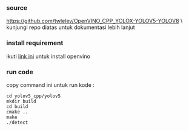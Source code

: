 ### source
https://github.com/twlelev/OpenVINO_CPP_YOLOX-YOLOV5-YOLOV8 \\
kunjungi repo diatas untuk dokumentasi lebih lanjut
### install requirement
ikuti [link ini](https://docs.openvino.ai/2022.3/get_started.html) untuk install openvino
### run code
copy command ini untuk run kode :
```
cd yolov5_cpp/yolov5
mkdir build
cd build
cmake ..
make
./detect
```
